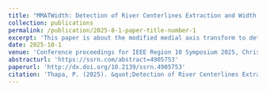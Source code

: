 ```yaml
---
title: "MMATWidth: Detection of River Centerlines Extraction and Width Estimation"
collection: publications
permalink: /publication/2025-8-1-paper-title-number-1
excerpt: 'This paper is about the modified medial axis transform to detect centerline and estimation width of river'
date: 2025-10-1
venue: 'Conference proceedings for IEEE Region 10 Symposium 2025, Christchurch, New Zealand.'
abstracturl: 'https://ssrn.com/abstract=4905753'
paperurl: 'http://dx.doi.org/10.2139/ssrn.4905753'
citation: 'Thapa, P. (2025). &quot;Detection of River Centerlines Extraction and Width Estimation.&quot; <i>Conference proceedings for IEEE Region 10 Symposium 2025</i>. 1(1).'
---
```



